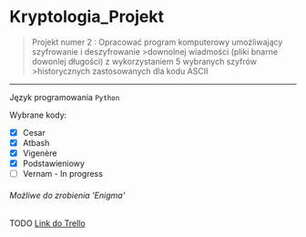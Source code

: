 # Kryptologia_Projekt


>Projekt numer 2 : Opracować program komputerowy umożliwający szyfrowanie i deszyfrowanie >downolnej wiadmości (pliki bnarne dowonlej długości) z wykorzystaniem 5 wybranych szyfrów >historycznych zastosowanych dla kodu ASCII
---------------------------------

Język programowania `Python`

Wybrane kody:
- [x] Cesar
- [x] Atbash
- [x] Vigenère
- [x] Podstawieniowy
- [ ] Vernam - In progress

###### Możliwe do zrobienia 'Enigma'

TODO [Link do Trello](https://trello.com/invite/projektkryptologia/ATTI49d7d44d2b7ec85af561c16677f973a8D20CFADB)
